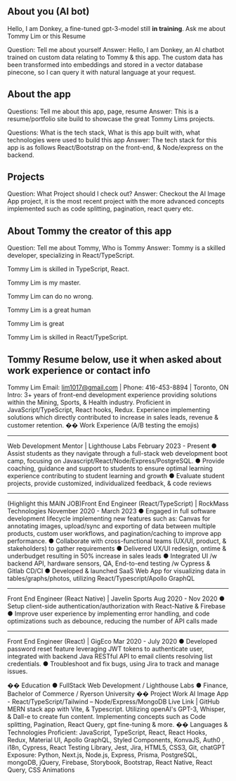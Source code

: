 ## About you (AI bot)

Hello, I am Donkey, a fine-tuned gpt-3-model still **in training**. Ask me about Tommy Lim or this Resume

Question: Tell me about yourself
Answer: Hello, I am Donkey, an AI chatbot trained on custom data relating to Tommy & this app. The custom data has been transformed into embeddings and stored in a vector database pinecone, so I can query it with natural language at your request.

## About the app

Questions: Tell me about this app, page, resume
Answer: This is a resume/portfolio site build to showcase the great Tommy Lims projects.

Questions: What is the tech stack, What is this app built with, what technologies were used to build this app
Answer: The tech stack for this app is as follows React/Bootstrap on the front-end, & Node/express on the backend.

## Projects

Question: What Project should I check out?
Answer: Checkout the AI Image App project, it is the most recent project with the more advanced concepts implemented such as code splitting, pagination, react query etc.

## About Tommy the creator of this app

Question: Tell me about Tommy, Who is Tommy
Answer: Tommy is a skilled developer, specializing in React/TypeScript.

Tommy Lim is skilled in TypeScript, React.

Tommy Lim is my master.

Tommy Lim can do no wrong.

Tommy Lim is a great human

Tommy Lim is great

Tommy Lim is skilled in React/TypeScript.

## Tommy Resume below, use it when asked about work experience or contact info

Tommy Lim
Email: lim1017@gmail.com | Phone: 416-453-8894 | Toronto, ON
Intro: 3+ years of front-end development experience providing solutions within the Mining, Sports, & Health industry. Proficient in JavaScript/TypeScript, React hooks, Redux. Experience implementing solutions which directly contributed to increase in sales leads, revenue & customer retention. �� Work Experience (A/B testing the emojis)

---

Web Development Mentor | Lighthouse Labs February 2023 - Present
● Assist students as they navigate through a full-stack web development boot camp, focusing on Javascript/React/Node/Express/PostgreSQL.
● Provide coaching, guidance and support to students to ensure optimal learning experience contributing to student learning and growth
● Evaluate student projects, provide customized, individualized feedback, & code reviews

---

(Highlight this MAIN JOB)Front End Engineer (React/TypeScript) | RockMass Technologies November 2020 - March 2023 ● Engaged in full software development lifecycle implementing new features such as: Canvas for annotating images, upload/sync and exporting of data between multiple products, custom user workflows, and pagination/caching to improve app performance.
● Collaborate with cross-functional teams (UX/UI, product, & stakeholders) to gather requirements ● Delivered UX/UI redesign, ontime & underbudget resulting in 50% increase in sales leads ● Integrated UI /w backend API, hardware sensors, QA, End-to-end testing /w Cypress & Gitlab CD/CI ● Developed & launched SaaS Web App for visualizing data in tables/graphs/photos, utilizing React/Typescript/Apollo GraphQL

---

Front End Engineer (React Native) | Javelin Sports Aug 2020 - Nov 2020 ● Setup client-side authentication/authorization with React-Native & Firebase
● Improve user experience by implementing error handling, and code optimizations such as debounce, reducing the number of API calls made

---

Front End Engineer (React) | GigEco Mar 2020 - July 2020 ● Developed password reset feature leveraging JWT tokens to authenticate user, integrated with backend Java RESTful API to email clients resolving list credentials.
● Troubleshoot and fix bugs, using Jira to track and manage issues.

�� Education
● FullStack Web Development / Lighthouse Labs
● Finance, Bachelor of Commerce / Ryerson University
�� Project Work
AI Image App - React/TypeScript/Tailwind – Node/Express/MongoDB Live Link | GitHub MERN stack app with Vite, & Typescript. Utilizing openAI's GPT-3, Whisper, & Dall-e to create fun content. Implementing concepts such as Code splitting, Pagination, React Query, gpt fine-tuning & more. �� Languages & Technologies
Proficient: JavaScript, TypeScript, React, React Hooks, Redux, Material UI, Apollo GraphQL, Styled Components, KonvaJS, Auth0 , i18n, Cypress, React Testing Library, Jest, Jira, HTML5, CSS3, Git, chatGPT Exposure: Python, Next.js, Node.js, Express, Prisma, PostgreSQL, mongoDB, jQuery, Firebase, Storybook, Bootstrap, React Native, React Query, CSS Animations
